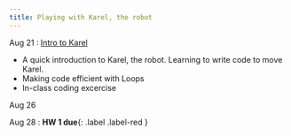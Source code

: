 ```yaml
---
title: Playing with Karel, the robot
---
```


Aug 21
: [Intro to Karel](../assets/Lectures/MEA_217-Lecture1.pdf)
- A quick introduction to Karel, the robot. Learning to write code to move Karel.
- Making code efficient with Loops
- In-class coding excercise

Aug 26 


Aug 28
: **HW 1 due**{: .label .label-red }

